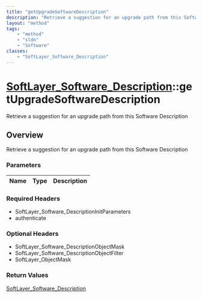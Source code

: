 ```yaml
---
title: "getUpgradeSoftwareDescription"
description: "Retrieve a suggestion for an upgrade path from this Software Description"
layout: "method"
tags:
    - "method"
    - "sldn"
    - "Software"
classes:
    - "SoftLayer_Software_Description"
---
```

# [SoftLayer_Software_Description](/reference/services/SoftLayer_Software_Description)::getUpgradeSoftwareDescription

Retrieve a suggestion for an upgrade path from this Software Description


## Overview 
Retrieve a suggestion for an upgrade path from this Software Description

### Parameters 
|Name | Type | Description |
| --- | --- | --- |


### Required Headers
* SoftLayer_Software_DescriptionInitParameters
* authenticate

### Optional Headers
* SoftLayer_Software_DescriptionObjectMask
* SoftLayer_Software_DescriptionObjectFilter
* SoftLayer_ObjectMask

### Return Values
<a href='/reference/datatypes/SoftLayer_Software_Description'>SoftLayer_Software_Description </a>

